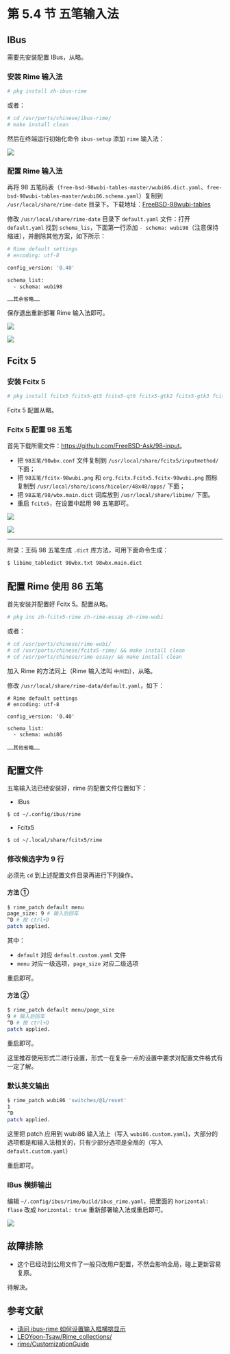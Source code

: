 # 第 5.4 节 五笔输入法

## IBus

需要先安装配置 IBus，从略。


### 安装 Rime 输入法


```sh
# pkg install zh-ibus-rime
```

或者：

```sh
# cd /usr/ports/chinese/ibus-rime/ 
# make install clean
```

然后在终端运行初始化命令 `ibus-setup` 添加 `rime` 输入法：

![](../.gitbook/assets/wubi3.png)

### 配置 Rime 输入法

再将 98 五笔码表（`free-bsd-98wubi-tables-master/wubi86.dict.yaml`、`free-bsd-98wubi-tables-master/wubi86.schema.yaml`）复制到 `/usr/local/share/rime-date` 目录下。下载地址：[FreeBSD-98wubi-tables](https://github.com/FreeBSD-Ask/98-input/)

修改 `/usr/local/share/rime-date` 目录下 `default.yaml` 文件：打开 `default.yaml` 找到 `schema_lis`，下面第一行添加 `- schema: wubi98`（注意保持缩进），并删除其他方案，如下所示：

```sh
# Rime default settings
# encoding: utf-8

config_version: '0.40'

schema_list:
  - schema: wubi98

……其余省略……
```

保存退出重新部署 Rime 输入法即可。

![](../.gitbook/assets/wubi4.png)

![](../.gitbook/assets/wubi5.png)

## Fcitx 5


### 安装 Fcitx 5

```sh
# pkg install fcitx5 fcitx5-qt5 fcitx5-qt6 fcitx5-gtk2 fcitx5-gtk3 fcitx5-gtk4 fcitx5-configtool-qt5 fcitx5-configtool-qt6 zh-fcitx5-chinese-addons 
```

Fcitx 5 配置从略。

### Fcitx 5 配置 98 五笔

首先下载所需文件：<https://github.com/FreeBSD-Ask/98-input>。

- 把 `98五笔/98wbx.conf` 文件复制到 `/usr/local/share/fcitx5/inputmethod/` 下面；
- 把 `98五笔/fcitx-98wubi.png` 和 `org.fcitx.Fcitx5.fcitx-98wubi.png` 图标复制到 `/usr/local/share/icons/hicolor/48x48/apps/` 下面；
- 把 `98五笔/98/wbx.main.dict` 词库放到 `/usr/local/share/libime/` 下面。
- 重启 `fcitx5`，在设置中起用 98 五笔即可。

![](../.gitbook/assets/wubi1.png)

![](../.gitbook/assets/wubi2.png)

---

附录：王码 98 五笔生成 `.dict` 库方法，可用下面命令生成：

```sh
$ libime_tabledict 98wbx.txt 98wbx.main.dict
```

## 配置 Rime 使用 86 五笔

首先安装并配置好 Fcitx 5。配置从略。

```sh
# pkg ins zh-fcitx5-rime zh-rime-essay zh-rime-wubi 
```

或者：

```sh
# cd /usr/ports/chinese/rime-wubi/
# cd /usr/ports/chinese/fcitx5-rime/ && make install clean
# cd /usr/ports/chinese/rime-essay/ && make install clean
```

加入 Rime 的方法同上（Rime 输入法叫 `中州韵`），从略。

修改 `/usr/local/share/rime-data/default.yaml`，如下：

```
# Rime default settings
# encoding: utf-8

config_version: '0.40'

schema_list:
  - schema: wubi86

……其他省略……
```

## 配置文件

五笔输入法已经安装好，rime 的配置文件位置如下：

- IBus

```sh
$ cd ~/.config/ibus/rime
```

- Fcitx5

```sh
$ cd ~/.local/share/fcitx5/rime
```

### 修改候选字为 9 行

必须先 `cd` 到上述配置文件目录再进行下列操作。

#### 方法 ①

```sh
$ rime_patch default menu
page_size: 9 # 输入后回车
^D # 按 ctrl+D
patch applied.
```

其中：

- `default` 对应 `default.custom.yaml` 文件
- `menu` 对应一级选项，`page_size` 对应二级选项

重启即可。

#### 方法 ②

```sh
$ rime_patch default menu/page_size
9 # 输入后回车
^D # 按 ctrl+D
patch applied.
```

重启即可。

这里推荐使用形式二进行设置，形式一在复杂一点的设置中要求对配置文件格式有一定了解。

### 默认英文输出

```sh
$ rime_patch wubi86 'switches/@1/reset'
1
^D
patch applied.
```

这里把 patch 应用到 wubi86 输入法上（写入 `wubi86.custom.yaml`)，大部分的选项都是和输入法相关的，只有少部分选项是全局的（写入 `default.custom.yaml`）

重启即可。

### IBus 横排输出

编辑 `~/.config/ibus/rime/build/ibus_rime.yaml`，把里面的 `horizontal: flase` 改成 `horizontal: true` 重新部署输入法或重启即可。

![](../.gitbook/assets/wubi6.png)

## 故障排除

- 这个已经动到公用文件了一般只改用户配置，不然会影响全局，碰上更新容易复原。

待解决。

## 参考文献

- [请问 ibus-rime 如何设置输入框横排显示](https://github.com/rime/ibus-rime/issues/52)
- [LEOYoon-Tsaw/Rime_collections/](https://github.com/LEOYoon-Tsaw/Rime_collections/blob/master/Rime_description.md)
- [rime/CustomizationGuide](https://github.com/rime/home/wiki/CustomizationGuide)
